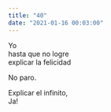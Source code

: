 ```yaml
---
title: "40"
date: "2021-01-16 00:03:00"
---
```


Yo\
hasta que no logre\
explicar la felicidad

No paro.

Explicar el infinito,\
Ja!
